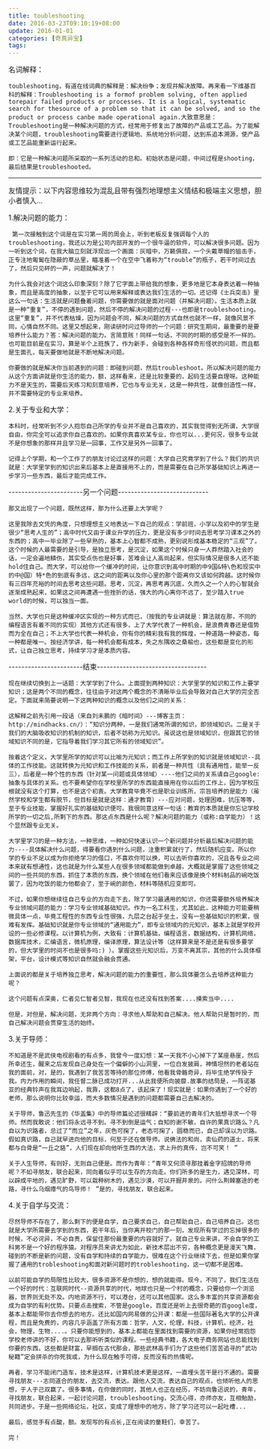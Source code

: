 ```yaml
---
title: toubleshooting
date: 2016-03-23T09:10:19+08:00
update: 2016-01-01
categories: [奇真异宝]
tags:
---
```

名词解释：

    toubleshooting，有道在线词典的解释是：解决纷争；发现并解决故障。再来看一下维基百科的解释：Troubleshooting is a formof problem solving, often applied torepair failed products or processes. It is a logical, systematic search for thesource of a problem so that it can be solved, and so the product or process canbe made operational again.大致意思是：Troubleshooting是一种解决问题的方式，经常用于修复出了故障的产品或工艺品。为了能解决某个问题，troubleshooting需要进行逻辑地、系统地分析问题，达到系追本溯源，使产品或工艺品能重新运行起来。

    即：它是一种解决问题所采取的一系列活动的总和。初始状态是问题，中间过程是shooting，最后结果是troubleshooted。

------------------------------------------------------------------------------------------------------------

友情提示：以下内容思维较为混乱且带有强烈地理想主义情结和极端主义思想，胆小者慎入...

1.解决问题的能力：  

     第一次接触到这个词是在实习第一周的周会上，听到老板反复强调每个人的troubleshooting，我还以为是公司内部开发的一个很牛逼的软件，可以解决很多问题。因为一听到这个词，在我大脑立刻就浮现出一个画面：灰暗中，万籁俱寂，一个头戴草帽的狙击手，正专注地匍匐在隐蔽的草丛里，瞄准着一个在空中飞着称为“trouble”的瓶子，若干时间过去了，然后只见砰的一声，问题就解决了！

    为什么我会对这个词这么印象深刻？除了它字面上带给我的想象，更多地是它本身表达着一种抽象，而且是高度的抽象，以至于它可以用来解释或表达我们生活的一切。还记得《士兵突击》里这么一句话：生活就是问题叠着问题，你需要做的就是面对问题（并解决问题）。生活本质上就是一种“重复”，不停的遇到问题，然后不停的解决问题的过程---也即是troubleshooting。这里“重复”，并不代表枯燥，因为问题会不同，解决问题的方式自然也就不一样，就像风景不同，心情自然不同。这里又想起来，刚读研时问过导师的一个问题：研究生期间，最重要的是要培养什么能力？答：解决问题的能力。言简意赅！同样一句话，不同的时期的感受是不一样的。也可能目前是在实习，算是半个上班族了，作为新手，会碰到各种各样奇形怪状的问题，而且都是生面孔，每天要做地就是不断地解决问题。

    你要做的就是解决你当前遇到的问题：即碰到问题，然后troubleshoot。所以解决问题的能力从这个方面讲就是你生活的能力，额，这样看来，还是比较重要的，起码生活要自理呀。这种能力不是天生的，需要后天练习和刻意培养，它也与专业无关，这是一种共性，就像创造性一样，并不需要特定的专业来培养。

2.关于专业和大学：

    本科时，经常听到不少人抱怨自己所学的专业并不是自己喜欢的，其实我觉得到无所谓，大学很自由，你完全可以追求你自己喜欢的。如果你真喜欢某专业，你也可以...更何况，很多专业就不是你想象的那样并且学习是一回事，工作又是另外一回事了。

    记得上个学期，和一个工作了的朋友讨论过这样的问题：大学自己究竟学到了什么？我们的共识就是：大学里学到的知识出来后基本上是直接用不上的，而是需要在自己所学基础知识上再进一步学习一些东西，最后才能完成工作。

-----------------------另一个问题----------------------------

    那又出现了一个问题，既然这样，那为什么还要上大学呢？

    这里我除去文凭的角度，只想理想主义地表达一下自己的观点：学前班，小学以及初中的学生是很少“思考人生的”；高中时代又由于课业升学的压力，更是没有多少时间去思考学习课本之外的东西的；高中一毕业除了一些早熟的，基本上心智都不成熟，更别说形成基本稳定的“三观”了。这个时候的人最需要的是引导，是独立思考，是沉淀，如果这个时候只身一人莽然踏入社会的话，一定会遍地鳞伤，其实受点伤也是好事，苦难会让人高尚起来，但实际情况是很多人还不能hold住自己。而大学，可以给你一个缓冲的时间，让你意识到高中时期的中9国&特\色和现实中的中@国）特*色的到底有多远，这之间的距离以及你心里的那个距离你又该如何跨越。这时候你有三四年充裕的时间去思考这些问题。思考，沉淀，再思考再沉底，久而久之一个人的心智就会逐渐成熟起来，如果这之间再遭遇一些挫折的话，强大的内心离你不远了，至少踏入true world的时候，可以独当一面。

    当然，大学也只是这种缓冲区实现的一种方式而已，（按我的专业讲就是：算法就在那，不同的编程语言有着不同的实现）其他方式还有很多，上了大学代表了一种机会，是浪费青春还是借势而为全在自己；不上大学也代表一种机会，你有你的精彩我有我的辉煌，一种道路一种姿态，每一种都是唯一。按经济学讲，每一种机会都有成本，失之东隅收之桑榆也，这些都是变化的形式，让自己独立思考，持续学习才是本质内容。

-----------------------结束----------------------------------

    现在继续切换到上一话题：大学学到了什么。上面提到两种知识：大学里学的知识和工作上要学知识；这是两个不同的概念，往往由于对这两个概念的不清晰毕业后会导致对自己大学的完全否定。下面就来简要说明一下这两种知识的概念以及他们之间的关系：

    这解释之前先引用一段话（来自刘未鹏的《暗时间》---博客主页：http://mindhacks.cn/）：“知识分两种，一是我们通常所谓的知识，即领域知识。二是关于我们的大脑吸收知识的机制的知识，后者不妨称为元知识。虽说这也是领域知识，但跟其它的领域知识不同的是，它指导着我们学习其它所有的领域知识”。

    按着这个定义，大学里所学的知识可以比喻为元知识；而工作上所学到的知识就是领域知识--具体的工作技能。这就转换为元知识和工作技能的关系，前者是一种共性（具有通用性，能举一反三），后者是一种个性的东西（针对某一问题或具体领域）----他们之间的关系请自己google:抽象与具体的关系。也不要希望你在学校里所学的东西能直接用在你以后的工作上，因为学校压根就没有这个打算，也不是这个初衷。大学教育毕竟不也是职业训练所，宗旨培养的是能力（虽然学校和学生都有脱节，但目标是就是这样：通才教育）---应对问题，处理困难，抗压等等，至于专业技能，掌握好扎实的基础知识便可。我很同意这样一句话：教育的本质就是你忘记学校所学的一切之后,所剩下的东西。那这点东西是什么呢？解决问题的能力（或称:自学能力）！这个显然跟专业无关。

    大学里学习的是一种方法，一种思维，一种如何快速认识一个新问题并分析最后解决问题的能力----具体解决什么问题，得要看你遇到什么问题，注重积累就行了，然后随机应变。所以你学的专业不足以成为你拒绝学习的借口，不喜欢你可以换，可以去听你喜欢的，况且各专业之间本来就有想通性，这也就是为什么某些人在很多领域都能做到卓越，大概就是掌握了这些领域之间的一些共同的东西，抓住了本质的东西，换个领域在他们看来应该像是换个材料制品的碗吃饭罢了，因为吃饭的能力他都会了，至于碗的颜色，材料等随机应变即可。

    不过，如果你想继续往自己专业的方向走下去，除了学习最通用的知识，你还需要额外培养解决专业领域问题的能力：学习专业领域基础知识。作为一名工科生，尤其如此，这种能力可能要稍微具体一点，毕竟工程性的东西专业性很强，九层之台起于垒土，没有一些基础知识的积累，很难有发挥。基础知识就是你专业领域的“通用能力”，即专业领域内的元知识，基本上就是学校开设的一些必修课程。以计算机为例，大致有：计算机基础，编程语言，数据结构，计算机网络，数据库技术，汇编语言，微机原理，编译原理，算法设计等（这样算来是不是还是有很多要学的，但大学里的时间不也是很多吗:) ）。掌握这些元知识后，万变不离其宗，其他的什么具体框架，平台，设计模式等知识自然就会融会贯通。

    上面说的都是关于培养独立思考，解决问题的能力的重要性，那么具体要怎么去培养这种能力呢？

    这个问题有点深奥，仁者见仁智者见智，我现在也还没有找到答案....摸索当中....

    但是，对但是，解决问题，无非两个方向：寻求他人帮助和自己解决。他人帮助只是暂时的，而自己解决问题会贯穿生活的始终。

3.关于导师：

    不知道是不是武侠电视剧看的有点多，我曾今一度幻想：某一天我不小心掉下了某座悬崖，然后所幸还生，醒来之后发现自己身处在一个偏僻的小山洞里，一位白发披肩，神情坦然的老者站在我的面前，对，是的，我遇到了我苦苦等待的那位师傅，他看我骨骼奇异，将毕生绝学传授于我。内力作用的瞬间，我任督二脉已成功打开...从此我便所向披靡.故事的结局是，一阵诺基亚的经典铃声在我耳边响起，我靠，这都8点了，该起床了！现实就是：如果你遇到了一个好的老师，那么说明你比较幸运，而大多数情况是遇到的问题都需要自己去解决的。

    关于导师，鲁迅先生的《华盖集》中的导师篇论述很精辟：“要前进的青年们大抵想寻求一个导师。然而我敢说：他们将永远寻不到。寻不到倒是运气；自知的谢不敏，自许的果真识路么？凡自以为识路者，总过了“而立”之年，灰色可掬了，老态可掬了，圆稳而已，自己却误以为识路。假如真识路，自己就早进向他的目标，何至于还在做导师。说佛法的和尚，卖仙药的道士，将来都与白骨是“一丘之貉”，人们现在却向他听生西的大法，求上升的真传，岂不可笑！ ”

    关于人生导师，有则好，无则自己便是。而作为青年：“青年又何须寻那挂着金字招牌的导师呢？不如寻朋友，联合起来，同向着似乎可以生存的方向走。你们所多的是生力，遇见深林，可以辟成平地的，遇见旷野，可以栽种树木的，遇见沙漠，可以开掘井泉的。问什么荆棘塞途的老路，寻什么乌烟瘴气的鸟导师！ ”是的，寻找朋友，联合起来。

4.关于自学与交流：

    尽然导师不存在了，那么剩下的便是自学，自己要求自己，自己帮助自己，自己培养自己。这也就是大学所需要去学到的东西，若干年后，当你离开校门的那一刻，发现所有学过的忘掉很多的时候，不必诧异，不必自责，保留住那份最重要的内容就好了。就自己专业来讲，不会自学的工科男不是一个好的程序猿。对程序员来讲尤为如此，新技术层出不穷，各种概念更是漫天飞舞，碰到的不断是新的问题，没有自学和持续的自学能力，很难在这个行业继续下去，但是如果你掌握了通用的trobleshooting和面对新问题时的trobleshooting，这一切都不是困难。

    以前可能自学的局限性比较大，很多资源不是你想的，想的就能得。现今，不同了，我们生活在一个好的时代：互联网时代--资源共享的时代，地球也只是一个村的概念，只要给你一个浏览器，世界则无处不及。内地资源不行，可以港台，还可以其他国家。这么多丰富的共享资源都会成为自学的有利优势。只要点击搜索，不管是google，百度还是听上去很奇葩的百google度，基本上都能带你去你想去的地方。还比如国内网易做的公开课：都是一些国际著名大学的公开课程，而且是免费的，内容几乎涵盖了所有方面：哲学，人文，伦理，科技，计算机，经济，社会，物理，生物....。只要你能想到的，基本上都能在里面找到需要的资源，如果你经常抱怨学校老师讲的不好，你可以去那听听类似的课程。一些经典书籍，各大电子商务网站也总能找到你要的东西。这些都是财富，早搁在古代那会，那些武林高手们为了这些他们苦苦追寻的“武功秘籍”定会拼杀的你死我或，为什么现在触手可得，反而没有的热情呢。

    再者，学习不能闭门造车，技术是这样，计算机技术更是这样，一直埋头苦干是行不通的。需要寻找朋友---志同道合的朋友，去交流，表达。跟他人交流，表达自己的观点，也倾听他人的思想，于人于己双赢了。很多事情，在你做的同时，其他人也正在经历，不妨向鲁迅说的，青年，寻找朋友，联合起来，一起讨论问题，troubleshooting，交流心得，亦师亦友，互相勉励，共同进步。于是一些网络论坛，社区，变成了理想中的地方，除了学习还可以一起吐槽...

    最后，感觉手有点酸，额。发现写的有点长,正在阅读的童鞋们，幸苦了。

    完！

